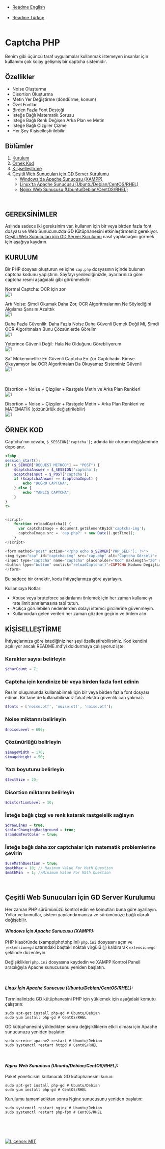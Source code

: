 - [Readme English](https://github.com/Lebweuh/Captcha-PHP/blob/main/README.md)<br> </br>
- [Readme Türkçe](https://github.com/Lebweuh/Captcha-PHP/blob/main/README.tr.md)<br></br>


# Captcha PHP
Benim gibi üçüncü taraf uygulamalar kullanmak istemeyen insanlar için kullanımı çok kolay gelişmiş bir captcha sistemidir.

## Özellikler

- Noise Oluşturma
- Disortion Oluşturma
- Metin Yer Değiştirme (döndürme, konum)
- Özel Fontlar
- Birden Fazla Font Desteği
- İsteğe Bağlı Matematik Sorusu
- İsteğe Bağlı Renk Değişen Arka Plan ve Metin
- İsteğe Bağlı Çizgiler Çizme
- Her Şey Kişiselleştirilebilir

## Bölümler
1. [Kurulum](#kurulum) <br />
2. [Örnek Kod](#örnek-kod) <br />
3. [Kişiselleştirme](#ki̇şi̇selleşti̇rme) <br />
4. [Çeşitli Web Sunucuları için GD Server Kurulumu](#çeşitli-web-sunucuları-i̇çin-gd-server-kurulumu) <br />
    - [Windows'da Apache Sunucusu (XAMPP)](#windows-i̇çin-apache-sunucusu-xampp) <br />
    - [Linux'ta Apache Sunucusu (Ubuntu/Debian/CentOS/RHEL)](#linux-i̇çin-apache-sunucusu-ubuntudebiancentosrhel) <br />
    - [Nginx Web Sunucusu (Ubuntu/Debian/CentOS/RHEL)](#nginx-web-sunucusu-ubuntudebiancentosrhel) <br />
<br />

## **GEREKSİNİMLER**
Aslında sadece iki gereksinim var, kullanım için bir veya birden fazla font dosyası ve Web Sunucunuzda GD Kütüphanesini etkinleştirmeniz gerekiyor. [Çeşitli Web Sunucuları için GD Server Kurulumu](#çeşitli-web-sunucuları-i̇çin-gd-server-kurulumu) nasıl yapılacağını görmek için aşağıya kaydırın. 
<br />


## **KURULUM**
Bir PHP dosyası oluşturun ve içine `cap.php` dosyasının içinde bulunan captcha kodunu yapıştırın. Sayfayı yenilediğinizde, ayarlarınıza göre captcha resmi aşağıdaki gibi görünmelidir:

Normal Captcha: OCR için zor<br />
![1](https://raw.githubusercontent.com/Lebweuh/Captcha-PHP/main/example%20images/cap.png)

Artı Noise: Şimdi Okumak Daha Zor, OCR Algoritmalarının Ne Söylediğini Algılama Şansını Azalttık<br />
![1](https://raw.githubusercontent.com/Lebweuh/Captcha-PHP/main/example%20images/cap2.png)

Daha Fazla Güvenlik: Daha Fazla Noise Daha Güvenli Demek Değil Mi, Şimdi OCR Algoritmaları Bunu Çözsünlerde Görelim<br />
![1](https://raw.githubusercontent.com/Lebweuh/Captcha-PHP/main/example%20images/cap3.png)

Yeterince Güvenli Değil: Hala Ne Olduğunu Görebiliyorum<br />
![1](https://raw.githubusercontent.com/Lebweuh/Captcha-PHP/main/example%20images/cap4.png)

Saf Mükemmellik: En Güvenli Captcha En Zor Captchadır. Kimse Okuyamıyor İse OCR Algoritmaları Da Okuyamaz Sisteminiz Güvenli<br />
![1](https://raw.githubusercontent.com/Lebweuh/Captcha-PHP/main/example%20images/cap5.png) <br /> <br /><br />

Disortion + Noise + Çizgiler + Rastgele Metin ve Arka Plan Renkleri<br />
![1](https://raw.githubusercontent.com/Lebweuh/Captcha-PHP/main/example%20images/cap6.png) <br />

Disortion + Noise + Çizgiler + Rastgele Metin + Arka Plan Renkleri ve MATEMATİK (çözünürlük değiştirilebilir)<br />
![1](https://raw.githubusercontent.com/Lebweuh/Captcha-PHP/main/example%20images/cap7.png) <br />

## **ÖRNEK KOD**
Captcha'nın cevabı, `$_SESSION['captcha'];` adında bir oturum değişkeninde depolanır.

```php
<?php
session_start();
if ($_SERVER["REQUEST_METHOD"] == "POST") {
    $captchaAnswer = $_SESSION['captcha'];
    $captchaInput = $_POST['captcha'];
    if ($captchaAnswer == $captchaInput) {
        echo "DOĞRU CAPTCHA";
    } else {
        echo "YANLIŞ CAPTCHA";
    }
}
?>


<script>
    function reloadCaptcha() {
      var captchaImage = document.getElementById('captcha-img');
      captchaImage.src = 'cap.php?' + new Date().getTime();
    }
</script>

<form method="post" action="<?php echo $_SERVER['PHP_SELF']; ?>">
<img type="cap" id="captcha-img" src="cap.php" alt="Captcha Görseli">
<input type="captcha" name="captcha" placeholder="Kod" maxlength="20" required>
<button type="button" onclick="reloadCaptcha()">CAPTCHA Kodunu Değiştir</button>
</form>
```

Bu sadece bir örnektir, kodu ihtiyaçlarınıza göre ayarlayın.

Kullanıcıya Notlar:
- Abuse veya bruteforce saldırılarını önlemek için her zaman kullanıcıyı rate limit sınırlamasına tabi tutun.
- Açıkça görülebilen nedenlerden dolayı istemci girdilerine güvenmeyin.
- Kullanıcıdan gelen verileri her zaman gözden geçirin ve önlem alın


## KİŞİSELLEŞTİRME

İhtiyaçlarınıza göre istediğiniz her şeyi özelleştirebilirsiniz. Kod kendini açıklıyor ancak README.md'yi doldurmaya çalışıyoruz işte.

### Karakter sayısı belirleyin

```php
$charCount = 7;
```

### Captcha için kendinize bir veya birden fazla font edinin
Resim oluşumunda kullanabilmek için bir veya birden fazla font dosyası edinin. Bir tane de kullanabilirsiniz fakat ekstra güvenlik can yakmaz.
```php
$fonts = ['noise.otf', 'noise.otf', 'noise.otf'];
```

### Noise miktarını belirleyin

```php
$noiseLevel = 600;
```

### Çözünürlüğü belirleyin
```php
$imageWidth = 170;
$imageHeight = 50;
```

### Yazı boyutunu belirleyin
```php
$textSize = 20;
```


### Disortion miktarını belirleyin
```php
$distortionLevel = 10;
```


### İsteğe bağlı çizgi ve renk katarak rastgelelik sağlayın
```php
$drawLines = true;
$colorChangingBackground = true;
$randomTextColor = true;
```


### İsteğe bağlı daha zor captchalar için matematik problemlerine çevirin
```php
$useMathQuestion = true;
$mathMax = 10; // Maximum Value For Math Question
$mathMin  = 1; //Minimum Value For Math Question
```
<br />



## **Çeşitli Web Sunucuları İçin GD Server Kurulumu**
Her zaman PHP sürümünüzü kontrol edin ve komutları buna göre ayarlayın. Yollar ve komutlar, sistem yapılandırmanıza ve sürümünüze bağlı olarak değişebilir.

#### *Windows İçin Apache Sunucusu (XAMPP):*
PHP klasöründe (xampp\php\php.ini) `php.ini` dosyasını açın ve `;extension=gd` satırındaki baştaki noktalı virgülü (;) kaldırarak `extension=gd` şeklinde düzenleyin.

Değişiklikleri `php.ini` dosyasına kaydedin ve XAMPP Kontrol Paneli aracılığıyla Apache sunucusunu yeniden başlatın.

<br />

#### *Linux İçin Apache Sunucusu (Ubuntu/Debian/CentOS/RHEL):*
Terminalinizde GD kütüphanesini PHP için yüklemek için aşağıdaki komutu çalıştırın:
```
sudo apt-get install php-gd # Ubuntu/Debian
sudo yum install php-gd # CentOS/RHEL
```
GD kütüphanesini yükledikten sonra değişikliklerin etkili olması için Apache sunucunuzu yeniden başlatın:
```
sudo service apache2 restart # Ubuntu/Debian
sudo systemctl restart httpd # CentOS/RHEL
```
<br />


#### *Nginx Web Sunucusu (Ubuntu/Debian/CentOS/RHEL):*
Paket yöneticisini kullanarak GD kütüphanesini kurun:
```
sudo apt-get install php-gd # Ubuntu/Debian
sudo yum install php-gd # CentOS/RHEL
```
Kurulumu tamamladıktan sonra Nginx sunucusunu yeniden başlatın:
```
sudo systemctl restart nginx # Ubuntu/Debian
sudo systemctl restart php-fpm # CentOS/RHEL
```

<br />
<br />
<br />


 [![License: MIT](https://img.shields.io/badge/License-MIT-yellow.svg)](https://opensource.org/licenses/MIT)

